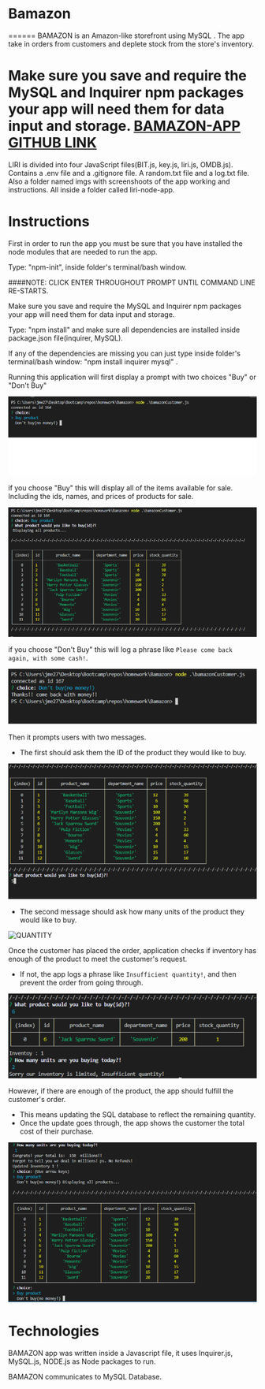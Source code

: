 # Bamazon
   ======
BAMAZON is an Amazon-like storefront using MySQL . The app take in orders from customers and deplete stock from the store's inventory. 

Make sure you save and require the MySQL and Inquirer npm packages your app will need them for data input and storage.
[BAMAZON-APP GITHUB LINK](https://github.com/jm27/Bamazon "BAMAZON's REPO Homepage")
======

LIRI is divided into four JavaScript files(BIT.js, key.js, liri.js, OMDB.js). Contains a .env file and a .gitignore file. A random.txt file and a log.txt file. Also a folder named imgs with screenshoots of the app working and instructions. All inside a folder called liri-node-app.

# Instructions

First in order to run the app you must be sure that you have installed the node modules that are needed to run the app.

Type: "npm-init", inside folder's terminal/bash window.

####NOTE: CLICK ENTER THROUGHOUT PROMPT UNTIL COMMAND LINE RE-STARTS.

Make sure you save and require the MySQL and Inquirer npm packages your app will need them for data input and storage.

Type: "npm install" and make sure all dependencies are installed inside package.json file(inquirer, MySQL).

If any of the dependencies are missing you can just type inside folder's terminal/bash window: "npm install inquirer mysql" . 

 Running this application will first display a prompt with two choices "Buy" or "Don't Buy"
 
 
![MAIN MENU](https://github.com/jm27/Bamazon/blob/master/imgs/bamazon1.png "1")

 
 if you choose "Buy" this will display  all of the items available for sale. Including the ids, names, and prices of products for sale.
 
![BUY](https://github.com/jm27/Bamazon/blob/master/imgs/buy.png "2")


 
 if you choose "Don't Buy" this will log a phrase like `Please come back again, with some cash!`.
 

![NO](https://github.com/jm27/Bamazon/blob/master/imgs/no.png "3")

Then it prompts users with two messages.

   * The first should ask them the ID of the product they would like to buy.
   
![ID](https://github.com/jm27/Bamazon/blob/master/imgs/id.png "4")

   * The second message should ask how many units of the product they would like to buy.

![QUANTITY](https://github.com/jm27/liri-node-app/blob/master/imgs/inventory.png "5")



Once the customer has placed the order, application checks if inventory has enough of the product to meet the customer's request.

   * If not, the app logs a phrase like `Insufficient quantity!`, and then prevent the order from going through.

   
![INSUFFICIENT](https://github.com/jm27/Bamazon/blob/master/imgs/insufficient.png "6")


However, if there are enough of the product, the app should fulfill the customer's order.
   * This means updating the SQL database to reflect the remaining quantity.
   * Once the update goes through, the app shows the customer the total cost of their purchase.

![TOTAL](https://github.com/jm27/Bamazon/blob/master/imgs/update.png "7")


# Technologies

BAMAZON app was written inside a Javascript file, it uses Inquirer.js, MySQL.js, NODE.js as Node packages to run.

BAMAZON communicates to MySQL Database.
